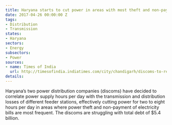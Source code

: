 ```yaml
---
title: Haryana starts to cut power in areas with most theft and non-payment
date: 2017-04-26 00:00:00 Z
tags:
- Distribution
- Transmission
states:
- Haryana
sectors:
- Energy
subsectors:
- Power
sources:
- name: Times of India
  url: http://timesofindia.indiatimes.com/city/chandigarh/discoms-to-reduce-supply-to-areas-with-rampant-power-theft-unpaid-bills/articleshow/58287955.cms
details: 
---
```


Haryana’s two power distribution companies (discoms) have decided to correlate power supply hours per day with the transmission and distribution losses of different feeder stations, effectively cutting power for two to eight hours per day in areas where power theft and non-payment of electricity bills are most frequent. The discoms are struggling with total debt of $5.4 billion.
